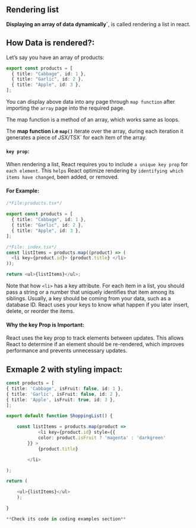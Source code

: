 ## Rendering list

**Displaying an array of data dynamically`**, is called rendering a list in react.

## How Data is rendered?:

Let’s say you have an array of products:

```typescript
export const products = [
  { title: "Cabbage", id: 1 },
  { title: "Garlic", id: 2 },
  { title: "Apple", id: 3 },
];
```

You can display above data into any page through `map function` after importing the `array` page into the required page.

The map function is a method of an array, which works same as loops.

The **map function i.e `map()`** iterate over the array, during each iteration it generates a piece of JSX/TSX` for each item of the array.

#### `key prop`:

When rendering a list, React requires you to include `a unique key prop` for `each element`. This `helps` React optimize rendering by `identifying which items have changed`, been added, or removed.

#### For Example:

```typescript
/*File:products.tsx*/

export const products = [
  { title: "Cabbage", id: 1 },
  { title: "Garlic", id: 2 },
  { title: "Apple", id: 3 },
];
```

```typescript
/*File: index.tsx*/
const listItems = products.map((product) => (
  <li key={product.id}> {product.title} </li>
));

return <ul>{listItems}</ul>;
```

Note that how `<li>` has a key attribute. For each item in a list, you should pass a string or a number that uniquely identifies that item among its siblings. Usually, a key should be coming from your data, such as a database ID. React uses your keys to know what happen if you later insert, delete, or reorder the items.

#### Why the key Prop is Important:

React uses the key prop to track elements between updates. This allows React to determine if an element should be re-rendered, which improves performance and prevents unnecessary updates.

## Exmaple 2 with styling impact:

```typescript
const products = [
{ title: 'Cabbage', isFruit: false, id: 1 },
{ title: 'Garlic', isFruit: false, id: 2 },
{ title: 'Apple', isFruit: true, id: 3 },
];

export default function ShoppingList() {

    const listItems = products.map(product =>
            <li key={product.id} style={{
            color: product.isFruit ? 'magenta' : 'darkgreen'
        }} >
            {product.title}

        </li>

);

return (

    <ul>{listItems}</ul>
    );

}

**Check its code in coding examples section**

```
